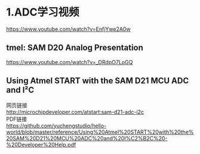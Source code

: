 # 1.ADC学习视频
https://www.youtube.com/watch?v=EnfjYwe2A0w

## tmel: SAM D20 Analog Presentation
https://www.youtube.com/watch?v=_ORdpO7LoGQ

## Using Atmel START with the SAM D21 MCU ADC and I²C
网页链接
<br/>http://microchipdeveloper.com/atstart:sam-d21-adc-i2c
<br/>PDF链接
<br/>https://github.com/yuchengstudio/hello-world/blob/master/reference/Using%20Atmel%20START%20with%20the%20SAM%20D21%20MCU%20ADC%20and%20I%C2%B2C%20-%20Developer%20Help.pdf
